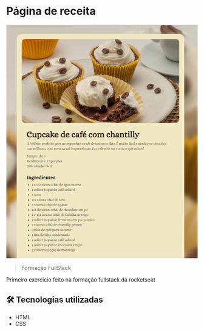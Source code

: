 # Página de receita

<div align="center">
    <img src="./.github/print-projeto.png" alt="preview">
</div>

> Formação FullStack

Primeiro exercicio feito na formação fullstack da rocketseat

## 🛠️ Tecnologias utilizadas

- HTML
- CSS